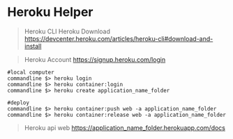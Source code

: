# Heroku Helper
>  Heroku CLI 
>  Heroku Download 
https://devcenter.heroku.com/articles/heroku-cli#download-and-install

> Heroku Account
https://signup.heroku.com/login

```
#local computer
commandline $> heroku login
commandline $> heroku container:login 
commandline $> heroku create application_name_folder

#deploy
commandline $> heroku container:push web -a application_name_folder
commandline $> heroku container:release web -a application_name_folder
```
>  Heroku api web 
https://application_name_folder.herokuapp.com/docs 
